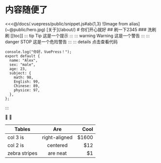 
# 内容随便了

<ClientOnly>
<Badge type="tip" text="危险" vertical="middle"/>
  <Badge type="error" text="危险error" vertical="middle"/>
  <Badge type="yellow" text="warn危险" vertical="middle"/>
</ClientOnly>
<<<@/docs/.vuepress/public/snippet.js#ab{1,3}
![Image from alias](~@public/hero.jpg)
[关于](/about/)
# 你们开心就好
## 刷一下2345
### 洗刷刷
[[toc]]
::: tip Tip
这是一个提示
:::
::: warning Warning
这是一个警告
:::
::: danger STOP
这是一个危险警告
:::
::: details 点击查看代码

```js{3,5-7,9}
console.log("你好，VuePress！");
export default {
  name: "Alex",
  sex: "male",
  age: 23,
  subject: {
    math: 98,
    English: 99,
    Chinese: 89,
    physice: 97,
  },
};
```
:::

:tada: :100:

| Tables        |      Are      |   Cool |
| ------------- | :-----------: | -----: |
| col 3 is      | right-aligned | \$1600 |
| col 2 is      |   centered    |   \$12 |
| zebra stripes |   are neat    |    \$1 |